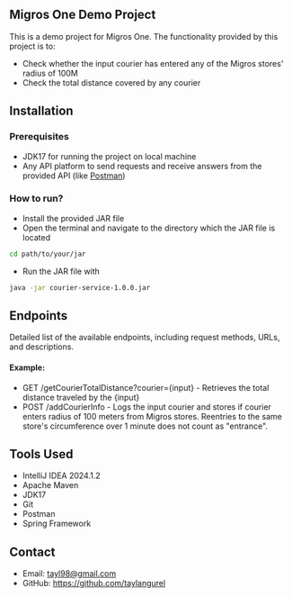 ## Migros One Demo Project
This is a demo project for Migros One. The functionality provided by this project is to:
- Check whether the input courier has entered any of the Migros stores' radius of 100M
- Check the total distance covered by any courier

## Installation
### Prerequisites
- JDK17 for running the project on local machine
- Any API platform to send requests and receive answers from the provided API (like [Postman](https://www.postman.com/))

### How to run?
- Install the provided JAR file
- Open the terminal and navigate to the directory which the JAR file is located
```bash 
cd path/to/your/jar
```
- Run the JAR file with 
```bash 
java -jar courier-service-1.0.0.jar
```

## Endpoints
Detailed list of the available endpoints, including request methods, URLs, and descriptions.

#### Example:
- GET /getCourierTotalDistance?courier={input} - Retrieves the total distance traveled by the {input}
- POST /addCourierInfo - Logs the input courier and stores if courier enters radius of 100 meters from Migros
  stores. Reentries to the same store's circumference over 1 minute does not count
  as "entrance".  

## Tools Used

- IntelliJ IDEA 2024.1.2
- Apache Maven
- JDK17
- Git
- Postman
- Spring Framework

## Contact

- Email: tayl98@gmail.com
- GitHub: https://github.com/taylangurel


